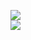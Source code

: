 [![](https://img.shields.io/badge/Made%20With-Github%20Spray-lightgrey.svg?style=for-the-badge&logo=github)](https://github.com/Annihil/github-spray#1821)  
[![](https://i.imgur.com/2DrTn0Z.gif)](https://github.com/Annihil/github-spray)